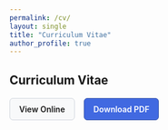 ```yaml
---
permalink: /cv/
layout: single
title: "Curriculum Vitae"
author_profile: true
---
```


<style>
.cv-links {
  display: flex;
  gap: 1rem;
  margin: 1.2rem 0;
}
.cv-links a {
  display: inline-block;
  padding: 10px 16px;
  border-radius: 6px;
  font-weight: 600;
  text-decoration: none;
  transition: background .2s, box-shadow .2s;
}
.cv-links a.view {
  background: #f8f9fa;
  border: 1px solid #d0d5dd;
  color: #1a1a1a;
}
.cv-links a.view:hover {
  background: #eef1f5;
  box-shadow: 0 1px 4px rgba(0,0,0,.08);
}
.cv-links a.download {
  background: #4169e1;
  border: 1px solid #3552a6;
  color: #fff;
}
.cv-links a.download:hover {
  background: #3552a6;
  box-shadow: 0 1px 6px rgba(0,0,0,.12);
}
</style>

## Curriculum Vitae

<div class="cv-links">
  <a class="view" href="https://drive.google.com/file/d/12ZX9rrb-iJNACLPJip0xjfp9GKYYN6ZB/view?usp=sharing" target="_blank" rel="noopener">View Online</a>
  <a class="download" href="https://drive.google.com/uc?export=download&id=12ZX9rrb-iJNACLPJip0xjfp9GKYYN6ZB">Download PDF</a>
</div>
